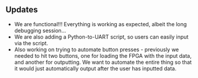 ## Updates
- We are functional!!! Everything is working as expected, albeit the long debugging session...
- We are also adding a Python-to-UART script, so users can easily input via the script.
- Also working on trying to automate button presses - previously we needed to hit two buttons, one for loading the FPGA with the input data, and another for outputting. We want to automate the entire thing so that it would just automatically output after the user has inputted data.
